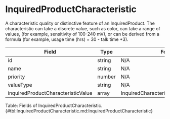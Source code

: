 <!--
    ATTENTION: This file was generated via gradle!
               Do NOT manually edit this file! Any such changes will be overwritten!
-->

# InquiredProductCharacteristic

A characteristic quality or distinctive feature of an InquiredProduct.
The characteristic can take a discrete value, such as color, can take a range of values, (for example, sensitivity of 100-240 mV), or can be derived from a formula (for example, usage time (hrs) = 30 - talk time *3).

| Field | Type | Format | Required |
|-------|---|--------|---|
| id | string | N/A | Yes |
| name | string | N/A | No |
| priority | number | N/A | No |
| valueType | string | N/A | No |
| inquiredProductCharacteristicValue | array | InquiredCharacteristicValueSpecification | Yes |

Table: Fields of InquiredProductCharacteristic. {#tbl:InquiredProductCharacteristic.md:InquiredProductCharacteristic}
